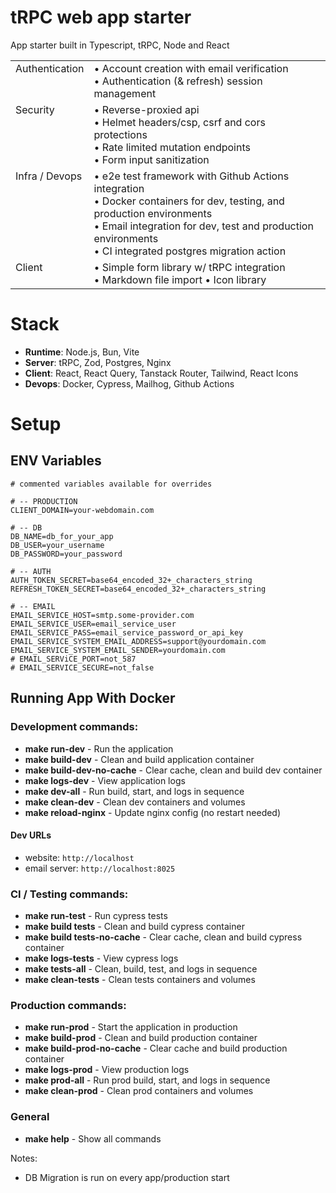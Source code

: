 # tRPC web app starter
App starter built in Typescript, tRPC, Node and React 


<table>
  <tr>
    <td style="vertical-align: top;">Authentication</td>
    <td>
      • Account creation with email verification<br>
      • Authentication (& refresh) session management
    </td>
  </tr>
  <tr>
    <td style="vertical-align: top;">Security</td>
    <td>
      • Reverse-proxied api<br>
      • Helmet headers/csp, csrf and cors protections<br>
      • Rate limited mutation endpoints<br>
      • Form input sanitization
    </td>
  </tr>
  <tr>
    <td style="vertical-align: top;">Infra / Devops</td>
    <td>
      • e2e test framework with Github Actions integration<br>
      • Docker containers for dev, testing, and production environments<br>
      • Email integration for dev, test and production environments<br>
      • CI integrated postgres migration action
    </td>
  </tr>
  <tr>
    <td style="vertical-align: top;">Client</td>
    <td>
      • Simple form library w/ tRPC integration<br>
      • Markdown file import
      • Icon library
    </td>
  </tr>
</table>

# Stack
- **Runtime**: Node.js, Bun, Vite
- **Server**: tRPC, Zod, Postgres, Nginx
- **Client**: React, React Query, Tanstack Router, Tailwind, React Icons
- **Devops**: Docker, Cypress, Mailhog, Github Actions 


# Setup
## ENV Variables
```env 
# commented variables available for overrides

# -- PRODUCTION
CLIENT_DOMAIN=your-webdomain.com

# -- DB
DB_NAME=db_for_your_app
DB_USER=your_username
DB_PASSWORD=your_password

# -- AUTH
AUTH_TOKEN_SECRET=base64_encoded_32+_characters_string
REFRESH_TOKEN_SECRET=base64_encoded_32+_characters_string

# -- EMAIL
EMAIL_SERVICE_HOST=smtp.some-provider.com
EMAIL_SERVICE_USER=email_service_user
EMAIL_SERVICE_PASS=email_service_password_or_api_key
EMAIL_SERVICE_SYSTEM_EMAIL_ADDRESS=support@yourdomain.com
EMAIL_SERVICE_SYSTEM_EMAIL_SENDER=yourdomain.com
# EMAIL_SERViCE_PORT=not_587
# EMAIL_SERVICE_SECURE=not_false
``` 


## Running App With Docker

### Development commands:
- **make run-dev**                    - Run the application 
- **make build-dev**              - Clean and build application container
- **make build-dev-no-cache**     - Clear cache, clean and build dev container
- **make logs-dev**               - View application logs
- **make dev-all**                - Run build, start, and logs in sequence
- **make clean-dev**              - Clean dev containers and volumes
- **make reload-nginx**           - Update nginx config (no restart needed)

#### Dev URLs
- website: `http://localhost`     
- email server: `http://localhost:8025`    


### CI / Testing commands:
- **make run-test**                   - Run cypress tests
- **make build tests**          - Clean and build cypress container
- **make build tests-no-cache** - Clear cache, clean and build cypress container
- **make logs-tests**           - View cypress logs
- **make tests-all**            - Clean, build, test, and logs in sequence
- **make clean-tests**          - Clean tests containers and volumes

### Production commands:
- **make run-prod**                   - Start the application in production
- **make build-prod**             - Clean and build production container
- **make build-prod-no-cache**    - Clear cache and build production container
- **make logs-prod**              - View production logs
- **make prod-all**               - Run prod build, start, and logs in sequence
- **make clean-prod**             - Clean prod containers and volumes

### General 
- **make help**                   - Show all commands 

Notes: 
- DB Migration is run on every app/production start
